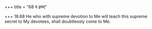 +++
title = "68 य इमम्"

+++
18.68 He who with supreme devotion to Me will teach this supreme secret
to My devotees, shall doubtlessly come to Me.
